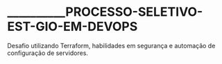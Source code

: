 # __________PROCESSO-SELETIVO-EST-GIO-EM-DEVOPS
Desafio utilizando Terraform, habilidades em segurança e automação de configuração de servidores.
